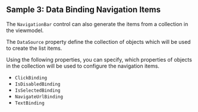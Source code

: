 ## Sample 3: Data Binding Navigation Items

The `NavigationBar` control can also generate the items from a collection in the viewmodel.

The `DataSource` property define the collection of objects which will be used to create the list items.  

Using the following properties, you can specify, which properties of objects in the collection will be used to configure the navigation items.

+ `ClickBinding`
+ `IsDisabledBinding`
+ `IsSelectedBinding`
+ `NavigateUrlBinding`
+ `TextBinding`